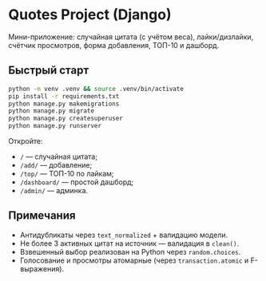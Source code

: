 # Quotes Project (Django)

Мини-приложение: случайная цитата (с учётом веса), лайки/дизлайки, счётчик просмотров, форма добавления, ТОП-10 и дашборд.

## Быстрый старт

```bash
python -m venv .venv && source .venv/bin/activate
pip install -r requirements.txt
python manage.py makemigrations
python manage.py migrate
python manage.py createsuperuser
python manage.py runserver
```

Откройте:
- `/` — случайная цитата;
- `/add/` — добавление;
- `/top/` — ТОП-10 по лайкам;
- `/dashboard/` — простой дашборд;
- `/admin/` — админка.

## Примечания

- Антидубликаты через `text_normalized` + валидацию модели.
- Не более 3 активных цитат на источник — валидация в `clean()`.
- Взвешенный выбор реализован на Python через `random.choices`.
- Голосование и просмотры атомарные (через `transaction.atomic` и F-выражения).
